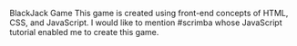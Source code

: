 BlackJack Game
This game is created using front-end concepts of HTML, CSS, and JavaScript.
I would like to mention #scrimba whose JavaScript tutorial enabled me to create this game.
